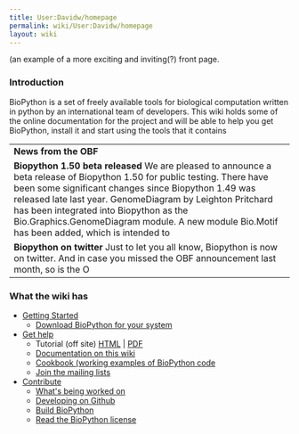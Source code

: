 ```yaml
---
title: User:Davidw/homepage
permalink: wiki/User:Davidw/homepage
layout: wiki
---
```


(an example of a more exciting and inviting(?) front page.

### Introduction

BioPython is a set of freely available tools for biological computation
written in python by an international team of developers. This wiki
holds some of the online documentation for the project and will be able
to help you get BioPython, install it and start using the tools that it
contains

|                                                                                                                                                                                                                                                                                                                                                                                          |
|------------------------------------------------------------------------------------------------------------------------------------------------------------------------------------------------------------------------------------------------------------------------------------------------------------------------------------------------------------------------------------------|
| **News from the OBF**                                                                                                                                                                                                                                                                                                                                                                    |
| **Biopython 1.50 beta released** We are pleased to announce a beta release of Biopython 1.50 for public testing. There have been some significant changes since Biopython 1.49 was released late last year. GenomeDiagram by Leighton Pritchard has been integrated into Biopython as the Bio.Graphics.GenomeDiagram module. A new module Bio.Motif has been added, which is intended to |
| **Biopython on twitter** Just to let you all know, Biopython is now on twitter. And in case you missed the OBF announcement last month, so is the O|B|F News feed (and BioPerl). You are welcome to follow us (all) on twitter. I'd also like to remind people there are news feeds.                                                                                                     |

### What the wiki has

-   [Getting Started](Getting_Started "wikilink")
    -   [ Download BioPython for your system](Download "wikilink")
-   [ Get help](Documentation "wikilink")
    -   Tutorial (off site)
        [HTML](http://biopython.org/DIST/docs/tutorial/Tutorial.html) |
        [PDF](http://biopython.org/DIST/docs/tutorial/Tutorial.pdf)
    -   [ Documentation on this
        wiki](Category%3AWiki_Documentation "wikilink")
    -   [ Cookbook (working examples of BioPython
        code](Category%3ACoobook "wikilink")
    -   [ Join the mailing lists](Mailing_lists "wikilink")
-   [ Contribute](Contributing "wikilink")
    -   [ What's being worked on](Active_projects "wikilink")
    -   [ Developing on Github ](GitUsage "wikilink")
    -   [ Build BioPython](Building_a_release "wikilink")
    -   [Read the BioPython
        license](http://www.biopython.org/DIST/LICENSE)

